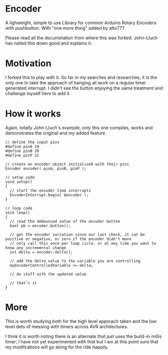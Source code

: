 # Encoder

A lighweight, simple to use Library for common Arduino Rotary Encoders with pushbutton. With "one more thing" added by alto777

Please read all the documetation from where this was forked. John-Lluch has nailed this down good and explains it.

# Motivation

I forked this to play with it. So far in my searches and researches, it is the only one to take the approach of hanging all work on a regular timer generated interrupt. I didn't see the button enjoying the same treatment and challenge myself here to add it.

# How it works

Again, totally John-Lluch's example, only this one compiles, works and demonstrates the original and my added feature

```
// define the input pins
#define pinA 19
#define pinB 20
#define pinP 21

// create an encoder object initialized with their pins
Encoder encoder( pinA, pinB, pinP );

// setup code
void setup() 
{
  // start the encoder time interrupts
  EncoderInterrupt.begin( &encoder );
}

// loop code
void loop()
{
  // read the debounced value of the encoder button
  bool pb = encoder.button();

  // get the encoder variation since our last check, it can be positive or negative, or zero if the encoder didn't move
  // only call this once per loop cicle, or at any time you want to know any incremental change
  int delta = encoder.delta();

  // add the delta value to the variable you are controlling
  myEncoderControlledVariable += delta;

  // do stuff with the updated value

  // that's it
}
```

# More

This is worth studying both for the high level approach taken and the low level dets of messing with timers across AVR architectures.

I think it is worth noting there is an alternate that just uses the build-in millis timer; I have not yet experimented with that but I am at this point sure that my modifcations will go along for the ride happily.

